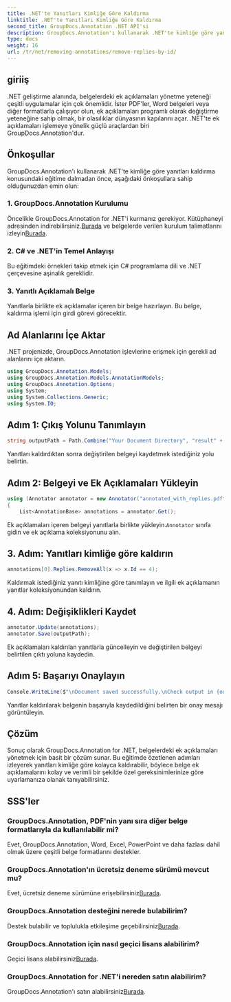 ```yaml
---
title: .NET'te Yanıtları Kimliğe Göre Kaldırma
linktitle: .NET'te Yanıtları Kimliğe Göre Kaldırma
second_title: GroupDocs.Annotation .NET API'si
description: GroupDocs.Annotation'ı kullanarak .NET'te kimliğe göre yanıtları nasıl kaldıracağınızı öğrenin. Verimli belge açıklama yönetimi için adım adım eğitimimizi izleyin.
type: docs
weight: 16
url: /tr/net/removing-annotations/remove-replies-by-id/
---
```

## giriiş
.NET geliştirme alanında, belgelerdeki ek açıklamaları yönetme yeteneği çeşitli uygulamalar için çok önemlidir. İster PDF'ler, Word belgeleri veya diğer formatlarla çalışıyor olun, ek açıklamaları programlı olarak değiştirme yeteneğine sahip olmak, bir olasılıklar dünyasının kapılarını açar. .NET'te ek açıklamaları işlemeye yönelik güçlü araçlardan biri GroupDocs.Annotation'dur.
## Önkoşullar
GroupDocs.Annotation'ı kullanarak .NET'te kimliğe göre yanıtları kaldırma konusundaki eğitime dalmadan önce, aşağıdaki önkoşullara sahip olduğunuzdan emin olun:
### 1. GroupDocs.Annotation Kurulumu
 Öncelikle GroupDocs.Annotation for .NET'i kurmanız gerekiyor. Kütüphaneyi adresinden indirebilirsiniz.[Burada](https://releases.groupdocs.com/annotation/net/) ve belgelerde verilen kurulum talimatlarını izleyin[Burada](https://reference.groupdocs.com/annotation/net/).
### 2. C# ve .NET'in Temel Anlayışı
Bu eğitimdeki örnekleri takip etmek için C# programlama dili ve .NET çerçevesine aşinalık gereklidir.
### 3. Yanıtlı Açıklamalı Belge
Yanıtlarla birlikte ek açıklamalar içeren bir belge hazırlayın. Bu belge, kaldırma işlemi için girdi görevi görecektir.

## Ad Alanlarını İçe Aktar
.NET projenizde, GroupDocs.Annotation işlevlerine erişmek için gerekli ad alanlarını içe aktarın.
```csharp
using GroupDocs.Annotation.Models;
using GroupDocs.Annotation.Models.AnnotationModels;
using GroupDocs.Annotation.Options;
using System;
using System.Collections.Generic;
using System.IO;
```
## Adım 1: Çıkış Yolunu Tanımlayın
```csharp
string outputPath = Path.Combine("Your Document Directory", "result" + Path.GetExtension("input.pdf"));
```
Yanıtları kaldırdıktan sonra değiştirilen belgeyi kaydetmek istediğiniz yolu belirtin.
## Adım 2: Belgeyi ve Ek Açıklamaları Yükleyin
```csharp
using (Annotator annotator = new Annotator("annotated_with_replies.pdf"))
{
    List<AnnotationBase> annotations = annotator.Get();
```
 Ek açıklamaları içeren belgeyi yanıtlarla birlikte yükleyin.`Annotator` sınıfa gidin ve ek açıklama koleksiyonunu alın.
## 3. Adım: Yanıtları kimliğe göre kaldırın
```csharp
annotations[0].Replies.RemoveAll(x => x.Id == 4);
```
Kaldırmak istediğiniz yanıtı kimliğine göre tanımlayın ve ilgili ek açıklamanın yanıtlar koleksiyonundan kaldırın.
## 4. Adım: Değişiklikleri Kaydet
```csharp
annotator.Update(annotations);
annotator.Save(outputPath);
```
Ek açıklamaları kaldırılan yanıtlarla güncelleyin ve değiştirilen belgeyi belirtilen çıktı yoluna kaydedin.
## Adım 5: Başarıyı Onaylayın
```csharp
Console.WriteLine($"\nDocument saved successfully.\nCheck output in {outputPath}.");
```
Yanıtlar kaldırılarak belgenin başarıyla kaydedildiğini belirten bir onay mesajı görüntüleyin.

## Çözüm
Sonuç olarak GroupDocs.Annotation for .NET, belgelerdeki ek açıklamaları yönetmek için basit bir çözüm sunar. Bu eğitimde özetlenen adımları izleyerek yanıtları kimliğe göre kolayca kaldırabilir, böylece belge ek açıklamalarını kolay ve verimli bir şekilde özel gereksinimlerinize göre uyarlamanıza olanak tanıyabilirsiniz.
## SSS'ler
### GroupDocs.Annotation, PDF'nin yanı sıra diğer belge formatlarıyla da kullanılabilir mi?
Evet, GroupDocs.Annotation, Word, Excel, PowerPoint ve daha fazlası dahil olmak üzere çeşitli belge formatlarını destekler.
### GroupDocs.Annotation'ın ücretsiz deneme sürümü mevcut mu?
 Evet, ücretsiz deneme sürümüne erişebilirsiniz[Burada](https://releases.groupdocs.com/).
### GroupDocs.Annotation desteğini nerede bulabilirim?
 Destek bulabilir ve toplulukla etkileşime geçebilirsiniz[Burada](https://forum.groupdocs.com/c/annotation/10).
### GroupDocs.Annotation için nasıl geçici lisans alabilirim?
 Geçici lisans alabilirsiniz[Burada](https://purchase.groupdocs.com/temporary-license/).
### GroupDocs.Annotation for .NET'i nereden satın alabilirim?
 GroupDocs.Annotation'ı satın alabilirsiniz[Burada](https://purchase.groupdocs.com/buy).